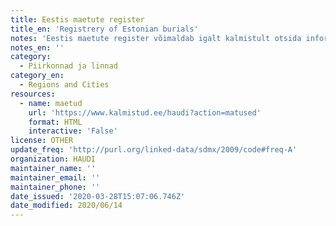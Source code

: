```yaml
---
title: Eestis maetute register
title_en: 'Registrery of Estonian burials'
notes: 'Eestis maetute register võimaldab igalt kalmistult otsida informatsiooni Teid huvitava kalmulise kohta.'
notes_en: ''
category:
  - Piirkonnad ja linnad
category_en:
  - Regions and Cities
resources:
  - name: maetud
    url: 'https://www.kalmistud.ee/haudi?action=matused'
    format: HTML
    interactive: 'False'
license: OTHER
update_freq: 'http://purl.org/linked-data/sdmx/2009/code#freq-A'
organization: HAUDI
maintainer_name: ''
maintainer_email: ''
maintainer_phone: ''
date_issued: '2020-03-28T15:07:06.746Z'
date_modified: 2020/06/14
---
```

